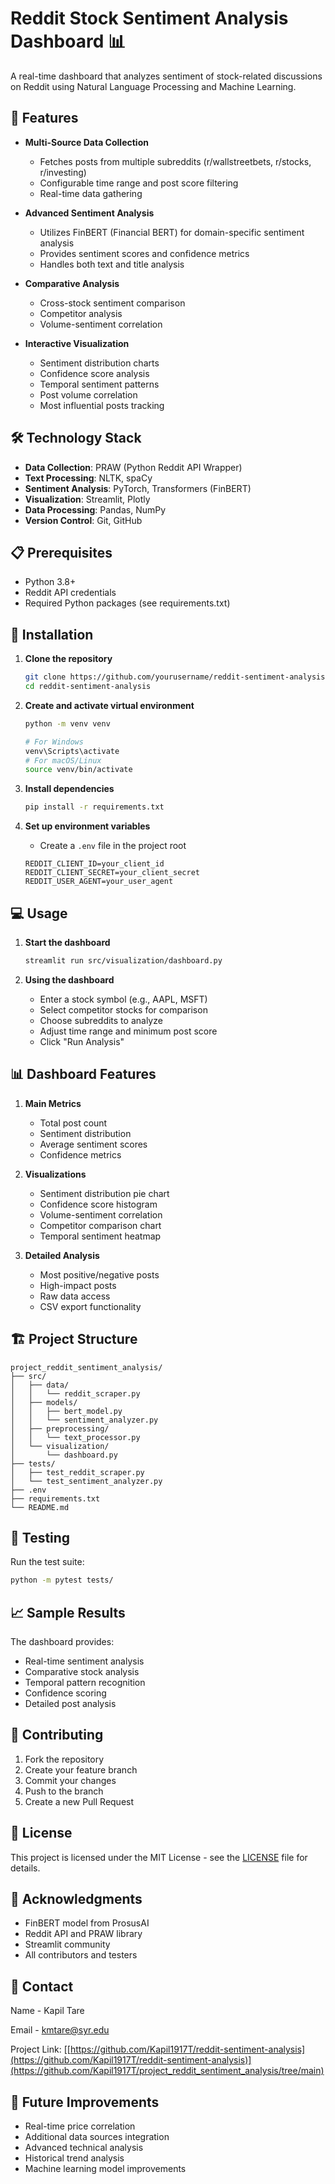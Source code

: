 # Reddit Stock Sentiment Analysis Dashboard 📊

A real-time dashboard that analyzes sentiment of stock-related discussions on Reddit using Natural Language Processing and Machine Learning.

## 🌟 Features

- **Multi-Source Data Collection**
  - Fetches posts from multiple subreddits (r/wallstreetbets, r/stocks, r/investing)
  - Configurable time range and post score filtering
  - Real-time data gathering

- **Advanced Sentiment Analysis**
  - Utilizes FinBERT (Financial BERT) for domain-specific sentiment analysis
  - Provides sentiment scores and confidence metrics
  - Handles both text and title analysis

- **Comparative Analysis**
  - Cross-stock sentiment comparison
  - Competitor analysis
  - Volume-sentiment correlation

- **Interactive Visualization**
  - Sentiment distribution charts
  - Confidence score analysis
  - Temporal sentiment patterns
  - Post volume correlation
  - Most influential posts tracking

## 🛠️ Technology Stack

- **Data Collection**: PRAW (Python Reddit API Wrapper)
- **Text Processing**: NLTK, spaCy
- **Sentiment Analysis**: PyTorch, Transformers (FinBERT)
- **Visualization**: Streamlit, Plotly
- **Data Processing**: Pandas, NumPy
- **Version Control**: Git, GitHub

## 📋 Prerequisites

- Python 3.8+
- Reddit API credentials
- Required Python packages (see requirements.txt)

## 🚀 Installation

1. **Clone the repository**
   ```bash
   git clone https://github.com/yourusername/reddit-sentiment-analysis.git
   cd reddit-sentiment-analysis
   ```

2. **Create and activate virtual environment**
   ```bash
   python -m venv venv
   
   # For Windows
   venv\Scripts\activate
   # For macOS/Linux
   source venv/bin/activate
   ```

3. **Install dependencies**
   ```bash
   pip install -r requirements.txt
   ```

4. **Set up environment variables**
   - Create a `.env` file in the project root
   ```env
   REDDIT_CLIENT_ID=your_client_id
   REDDIT_CLIENT_SECRET=your_client_secret
   REDDIT_USER_AGENT=your_user_agent
   ```

## 💻 Usage

1. **Start the dashboard**
   ```bash
   streamlit run src/visualization/dashboard.py
   ```

2. **Using the dashboard**
   - Enter a stock symbol (e.g., AAPL, MSFT)
   - Select competitor stocks for comparison
   - Choose subreddits to analyze
   - Adjust time range and minimum post score
   - Click "Run Analysis"

## 📊 Dashboard Features

1. **Main Metrics**
   - Total post count
   - Sentiment distribution
   - Average sentiment scores
   - Confidence metrics

2. **Visualizations**
   - Sentiment distribution pie chart
   - Confidence score histogram
   - Volume-sentiment correlation
   - Competitor comparison chart
   - Temporal sentiment heatmap

3. **Detailed Analysis**
   - Most positive/negative posts
   - High-impact posts
   - Raw data access
   - CSV export functionality

## 🏗️ Project Structure

```
project_reddit_sentiment_analysis/
├── src/
│   ├── data/
│   │   └── reddit_scraper.py
│   ├── models/
│   │   ├── bert_model.py
│   │   └── sentiment_analyzer.py
│   ├── preprocessing/
│   │   └── text_processor.py
│   └── visualization/
│       └── dashboard.py
├── tests/
│   ├── test_reddit_scraper.py
│   └── test_sentiment_analyzer.py
├── .env
├── requirements.txt
└── README.md
```

## 🧪 Testing

Run the test suite:
```bash
python -m pytest tests/
```

## 📈 Sample Results

The dashboard provides:
- Real-time sentiment analysis
- Comparative stock analysis
- Temporal pattern recognition
- Confidence scoring
- Detailed post analysis

## 🤝 Contributing

1. Fork the repository
2. Create your feature branch
3. Commit your changes
4. Push to the branch
5. Create a new Pull Request

## 📝 License

This project is licensed under the MIT License - see the [LICENSE](LICENSE) file for details.

## 🙏 Acknowledgments

- FinBERT model from ProsusAI
- Reddit API and PRAW library
- Streamlit community
- All contributors and testers

## 📧 Contact

Name - Kapil Tare

Email - kmtare@syr.edu

Project Link: [[https://github.com/Kapil1917T/reddit-sentiment-analysis](https://github.com/Kapil1917T/reddit-sentiment-analysis)](https://github.com/Kapil1917T/project_reddit_sentiment_analysis/tree/main)

## 🚧 Future Improvements

- Real-time price correlation
- Additional data sources integration
- Advanced technical analysis
- Historical trend analysis
- Machine learning model improvements
